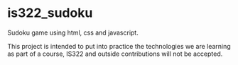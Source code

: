 is322_sudoku
============

Sudoku game using html, css and javascript.

This project is intended to put into practice the technologies we are learning as part of a course, IS322 and outside contributions will not be accepted.

